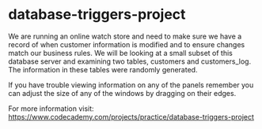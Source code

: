 # database-triggers-project

We are running an online watch store and need to make sure we have a record of when customer information is modified and to ensure changes match our business rules. We will be looking at a small subset of this database server and examining two tables, customers and customers_log. The information in these tables were randomly generated.

If you have trouble viewing information on any of the panels remember you can adjust the size of any of the windows by dragging on their edges.

For more information visit: https://www.codecademy.com/projects/practice/database-triggers-project
